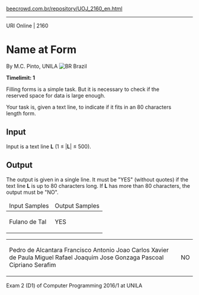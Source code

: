 <p><a href="https://www.beecrowd.com.br/repository/UOJ_2160_en.html">beecrowd.com.br/repository/UOJ_2160_en.html</a></p><hr>
<div>
  <span>URI Online | 2160</span>
  <h1>Name at Form</h1>
  <div>
    <p>By M.C. Pinto, UNILA <img src="https://resources.beecrowd.com.br/gallery/images/flags/br.gif" alt="BR"> Brazil</p>
  </div>
  <strong>Timelimit: 1</strong>
</div>
<div>
<div>
  <p>Filling forms is a simple task. But it is necessary to check if the reserved&nbsp;space for data is large enough.</p>
  <p>Your task is, given a text line, to indicate if it fits in an 80 characters length&nbsp;form.</p>
</div>
<h2>Input</h2>
<div>
  <p>Input is a text line&nbsp;<strong>L</strong> (1 ≤ |<strong>L</strong>| ≤ 500).</p>
</div>
<h2>Output</h2>
<div>
  <p>The output is given in a single line. It must be "YES" (without quotes)&nbsp;if the text line <strong>L</strong> is up to 80 characters&nbsp;long. If <strong>L</strong>&nbsp;has more than 80 characters, the output must be "NO".</p>
</div>
<div></div>
<table>
  <thead>
    <tr>
      <td>Input Samples</td>
      <td>Output Samples</td>
    </tr>
  </thead>
  <tbody>
    <tr>
      <td>
        <p>Fulano de Tal</p>
      </td>
      <td>
        <p>YES</p>
      </td>
    </tr>
  </tbody>
</table>
<div></div>
  <table>
    <thead>
    </thead>
    <tbody>
      <tr>
        <td>
          <p>Pedro de Alcantara Francisco Antonio Joao Carlos Xavier de Paula Miguel Rafael Joaquim Jose Gonzaga Pascoal Cipriano Serafim</p>
        </td>
        <td>
          <p>NO</p>
        </td>
      </tr>
    </tbody>
  </table>
  <p>
  Exam 2 (D1) of Computer Programming 2016/1 at UNILA</p>
</div>